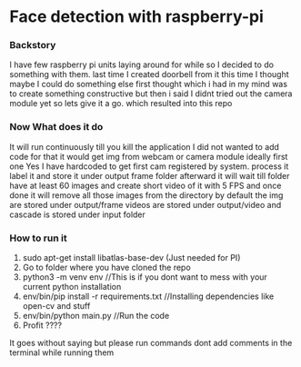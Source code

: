 # Face detection with raspberry-pi

### Backstory ###
I have few raspberry pi units laying around for while so I decided to do something with them.
last time I created doorbell from it this time I thought maybe I could do something else first thought which i had in my mind was to create something constructive but then i said I didnt tried out the camera module yet so lets give it a go. which resulted into this repo

### Now What does it do ###
It will run continuously till you kill the application I did not wanted to add code for that
it would get img from webcam or camera module ideally first one Yes I have hardcoded to get first cam registered by system.
process it label it and store it under output frame folder afterward it will wait till folder have at least 60 images
and create short video of it with 5 FPS and once done it will remove all those images from the directory
by default the img are stored under output/frame videos are stored under output/video and cascade is stored under input folder

### How to run it ###
1. sudo apt-get install libatlas-base-dev (Just needed for PI)
2. Go to folder where you have cloned the repo
3. python3 -m venv env //This is if you dont want to mess with your current python installation
4. env/bin/pip install -r requirements.txt //Installing dependencies like open-cv and stuff
5. env/bin/python main.py //Run the code
6. Profit ????

It goes without saying but please run commands dont add comments in the terminal while running them

